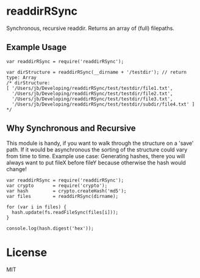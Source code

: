 # readdirRSync

Synchronous, recursive readdir. Returns an array of (full) filepaths.

## Example Usage

```(javascript)
var readdirRSync = require('readdirRSync');

var dirStructure = readdirRSync(__dirname + '/testdir'); // return type: Array
/* dirStructure:
[ '/Users/jb/Developing/readdirRSync/test/testdir/file1.txt',
  '/Users/jb/Developing/readdirRSync/test/testdir/file2.txt',
  '/Users/jb/Developing/readdirRSync/test/testdir/file3.txt',
  '/Users/jb/Developing/readdirRSync/test/testdir/subdir/file4.txt' ]
*/
```

## Why Synchronous and Recursive

This module is handy, if you want to walk through the structure on a 'save' path.
If it would be asynchronous the sorting of the structure could vary from time to time.
Example use case: Generating hashes, there you will always want to put fileX before fileY because otherwise the hash would change!

```(javascript)
var readdirRSync = require('readdirRSync');
var crypto       = require('crypto');
var hash         = crypto.createHash('md5');
var files        = readdirRSync(dirname);

for (var i in files) {
  hash.update(fs.readFileSync(files[i]));
}

console.log(hash.digest('hex'));
```

# License

MIT